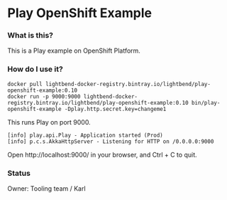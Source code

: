Play OpenShift Example
======================

### What is this?

This is a Play example on OpenShift Platform.

### How do I use it?

```
docker pull lightbend-docker-registry.bintray.io/lightbend/play-openshift-example:0.10
docker run -p 9000:9000 lightbend-docker-registry.bintray.io/lightbend/play-openshift-example:0.10 bin/play-openshift-example -Dplay.http.secret.key=changeme1
```

This runs Play on port 9000.

```
[info] play.api.Play - Application started (Prod)
[info] p.c.s.AkkaHttpServer - Listening for HTTP on /0.0.0.0:9000
```

Open http://localhost:9000/ in your browser, and Ctrl + C to quit.

### Status

Owner: Tooling team / Karl

